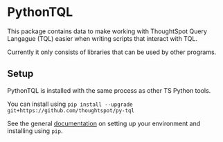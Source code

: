 # PythonTQL

This package contains data to make working with ThoughtSpot Query Langague (TQL) easier when writing scripts that 
interact with TQL.

Currently it only consists of libraries that can be used by other programs.

## Setup

PythonTQL is installed with the same process as other TS Python tools.

You can install using `pip install --upgrade git+https://github.com/thoughtspot/py-tql`

See the general [documentation](https://github.com/thoughtspot/tree/master/python_tools) on setting 
up your environment and installing using `pip`.


